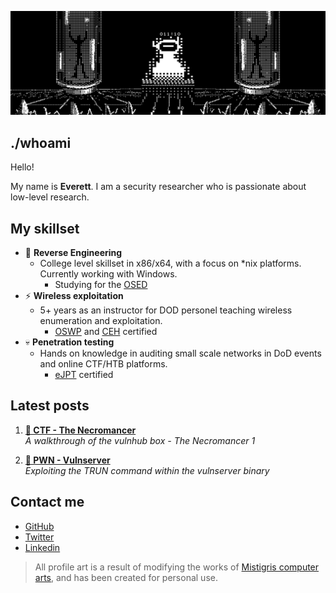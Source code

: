 ![header](https://github.com/OVERBYTEME/OVERBYTEME/blob/main/the_void.jpg)

## ./whoami
Hello!

My name is **Everett**. I am a security researcher who is passionate about low-level research.

## My skillset

- 🧬 **Reverse Engineering**
  -  College level skillset in x86/x64, with a focus on *nix platforms. Currently working with Windows. 
      - Studying for the [OSED](https://www.offsec.com/courses/exp-301/)
- ⚡ **Wireless exploitation**
  -  5+ years as an instructor for DOD personel teaching wireless enumeration and exploitation.
      -  [OSWP](https://www.offsec.com/courses/pen-210/) and [CEH](https://www.eccouncil.org/train-certify/certified-ethical-hacker-ceh/) certified
- 💀 **Penetration testing**
  -  Hands on knowledge in auditing small scale networks in DoD events and online CTF/HTB platforms.
      -  [eJPT](https://ine.com/learning/certifications/internal/elearnsecurity-junior-penetration-tester-cert) certified

## Latest posts

1. **[🚩 CTF - The Necromancer](https://xormancer.github.io/posts/necromancer1/)** <br> *A walkthrough of the vulnhub box - The Necromancer 1*

2. **[🦄 PWN - Vulnserver](https://xormancer.github.io/posts/vulnserver2/)** <br> *Exploiting the TRUN command within the vulnserver binary*

## Contact me

* [GitHub](https://github.com/XORMANCER) 
* [Twitter](https://twitter.com/XORMANCER)
* [Linkedin](https://www.linkedin.com/in/ev-platt-iii/) 

> All profile art is a result of modifying the works of [Mistigris computer arts](https://mistigris.org/), and has been created for personal use.
